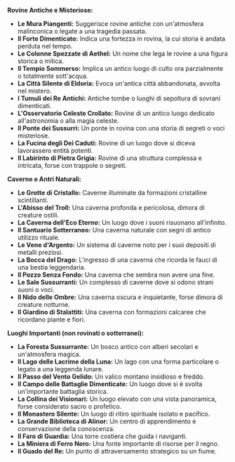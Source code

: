 **Rovine Antiche e Misteriose:**

- **Le Mura Piangenti:** Suggerisce rovine antiche con un'atmosfera malinconica o legate a una tragedia passata.
- **Il Forte Dimenticato:** Indica una fortezza in rovina, la cui storia è andata perduta nel tempo.
- **Le Colonne Spezzate di Aethel:** Un nome che lega le rovine a una figura storica o mitica.
- **Il Tempio Sommerso:** Implica un antico luogo di culto ora parzialmente o totalmente sott'acqua.
- **La Città Silente di Eldoria:** Evoca un'antica città abbandonata, avvolta nel mistero.
- **I Tumuli dei Re Antichi:** Antiche tombe o luoghi di sepoltura di sovrani dimenticati.
- **L'Osservatorio Celeste Crollato:** Rovine di un antico luogo dedicato all'astronomia o alla magia celeste.
- **Il Ponte dei Sussurri:** Un ponte in rovina con una storia di segreti o voci misteriose.
- **La Fucina degli Dei Caduti:** Rovine di un luogo dove si diceva lavorassero entità potenti.
- **Il Labirinto di Pietra Grigia:** Rovine di una struttura complessa e intricata, forse con trappole o segreti.

**Caverne e Antri Naturali:**

- **Le Grotte di Cristallo:** Caverne illuminate da formazioni cristalline scintillanti.
- **L'Abisso del Troll:** Una caverna profonda e pericolosa, dimora di creature ostili.
- **La Caverna dell'Eco Eterno:** Un luogo dove i suoni risuonano all'infinito.
- **Il Santuario Sotterraneo:** Una caverna naturale con segni di antico utilizzo rituale.
- **Le Vene d'Argento:** Un sistema di caverne noto per i suoi depositi di metalli preziosi.
- **La Bocca del Drago:** L'ingresso di una caverna che ricorda le fauci di una bestia leggendaria.
- **Il Pozzo Senza Fondo:** Una caverna che sembra non avere una fine.
- **Le Sale Sussurranti:** Un complesso di caverne dove si odono strani suoni o voci.
- **Il Nido delle Ombre:** Una caverna oscura e inquietante, forse dimora di creature notturne.
- **Il Giardino di Stalattiti:** Una caverna con formazioni calcaree che ricordano piante e fiori.

**Luoghi Importanti (non rovinati o sotterranei):**

- **La Foresta Sussurrante:** Un bosco antico con alberi secolari e un'atmosfera magica.
- **Il Lago delle Lacrime della Luna:** Un lago con una forma particolare o legato a una leggenda lunare.
- **Il Passo del Vento Gelido:** Un valico montano insidioso e freddo.
- **Il Campo delle Battaglie Dimenticate:** Un luogo dove si è svolta un'importante battaglia storica.
- **La Collina dei Visionari:** Un luogo elevato con una vista panoramica, forse considerato sacro o profetico.
- **Il Monastero Silente:** Un luogo di ritiro spirituale isolato e pacifico.
- **La Grande Biblioteca di Alinor:** Un centro di apprendimento e conservazione della conoscenza.
- **Il Faro di Guardia:** Una torre costiera che guida i naviganti.
- **La Miniera di Ferro Nero:** Una fonte importante di risorse per il regno.
- **Il Guado del Re:** Un punto di attraversamento strategico su un fiume.